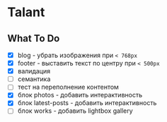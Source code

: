 # Talant

##  What To Do

- [x] blog - убрать изображения при `< 768px`
- [x] footer - выставить текст по центру при `< 500px`
- [x] валидация
- [ ] семантика
- [ ] тест на переполнение контентом
- [x] блок photos - добавить интерактивность
- [x] блок latest-posts - добавить интерактивность
- [ ] блок works - добавить lightbox gallery
